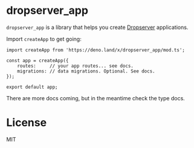# dropserver_app

`dropserver_app` is a library that helps you create [Dropserver](https://dropserver.org) applications.

Import `createApp` to get going:

```TS
import createApp from 'https://deno.land/x/dropserver_app/mod.ts';

const app = createApp({
	routes:     // your app routes... see docs.
	migrations: // data migrations. Optional. See docs.
});

export default app;
```

There are more docs coming, but in the meantime check the type docs.

# License

MIT